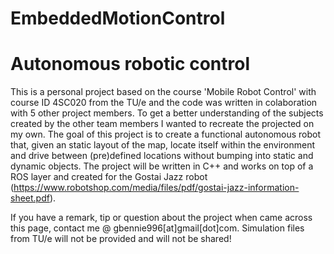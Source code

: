 # EmbeddedMotionControl
# Autonomous robotic control

This is a personal project based on the course 'Mobile Robot Control' with course ID 4SC020 from the TU/e and the code was written in colaboration with 5 other project members. To get a better understanding of the subjects created by the other team members I wanted to recreate the projected on my own. The goal of this project is to create a functional autonomous robot that, given an static layout of the map, locate itself within the environment and drive between (pre)defined locations without bumping into static and dynamic objects. The project will be written in C++ and works on top of a ROS layer and created for the Gostai Jazz robot (https://www.robotshop.com/media/files/pdf/gostai-jazz-information-sheet.pdf).

If you have a remark, tip or question about the project when came across this page, contact me @ gbennie996[at]gmail[dot]com. Simulation files from TU/e will not be provided and will not be shared!
